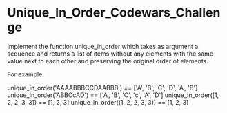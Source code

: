 # Unique_In_Order_Codewars_Challenge
Implement the function unique_in_order which takes as argument a sequence and returns a list of items without any elements with the same value next to each other and preserving the original order of elements.

For example:

unique_in_order('AAAABBBCCDAABBB') == ['A', 'B', 'C', 'D', 'A', 'B']
unique_in_order('ABBCcAD')         == ['A', 'B', 'C', 'c', 'A', 'D']
unique_in_order([1, 2, 2, 3, 3])   == [1, 2, 3]
unique_in_order((1, 2, 2, 3, 3))   == [1, 2, 3]
